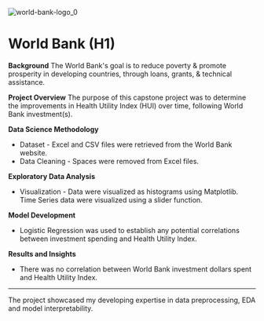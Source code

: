 ![world-bank-logo_0](https://github.com/user-attachments/assets/ae172ee2-c199-41b3-899f-27e5e74f2cb7)

# **World Bank (H1)**

**Background**
The World Bank's goal is to reduce poverty & promote prosperity in developing countries, through loans, grants, & technical assistance. 

**Project Overview**
The purpose of this capstone project was to determine the improvements in Health Utility Index (HUI) over time, following World Bank investment(s).

**Data Science Methodology**
* Dataset - Excel and CSV files were retrieved from the World Bank website.
* Data Cleaning - Spaces were removed from Excel files. 

**Exploratory Data Analysis**
* Visualization - Data were visualized as histograms using Matplotlib. Time Series data were visualized using a slider function.

**Model Development**
* Logistic Regression was used to establish any potential correlations between investment spending and Health Utility Index.

**Results and Insights**
* There was no correlation between World Bank investment dollars spent and Health Utility Index.
---
The project showcased my developing expertise in data preprocessing, EDA and model interpretability.
